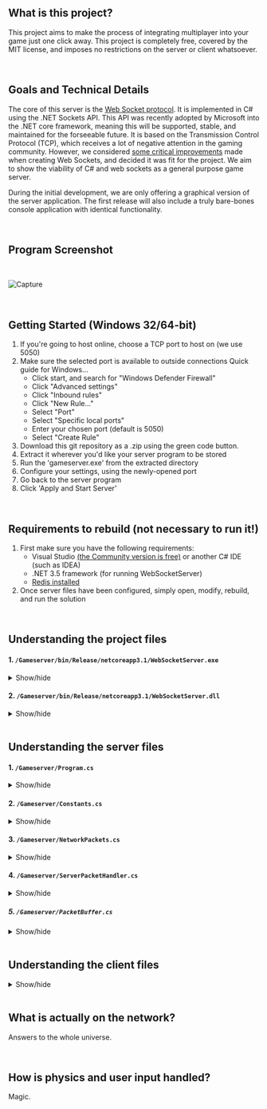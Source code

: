
## What is this project?

This project aims to make the process of integrating multiplayer into your game just one click away. This project is completely free, covered by the MIT license, and imposes no restrictions on the server or client whatsoever. 

<br />

## Goals and Technical Details

The core of this server is  the [Web Socket protocol](https://en.wikipedia.org/wiki/WebSocket). It is implemented in C# using the .NET Sockets API. This API was recently adopted by Microsoft into the .NET core framework, meaning this will be supported, stable, and maintained for the forseeable future. It is based on the Transmission Control Protocol (TCP), which receives a lot of negative attention in the gaming community. However, we considered [some critical improvements](https://stackoverflow.com/questions/16945345/differences-between-tcp-sockets-and-web-sockets-one-more-time) made when creating Web Sockets, and decided it was fit for the project. We aim to show the viability of C# and web sockets as a general purpose game server. 

During the initial development, we are only offering a graphical version of the server application. The first release will also include a truly bare-bones console application with identical functionality. 

<br />

## Program Screenshot

<br />

![Capture](https://user-images.githubusercontent.com/25698069/119578230-fd625980-bd70-11eb-8d0e-011a943b2646.PNG)

<br />


## Getting Started (Windows 32/64-bit)
1. If you're going to host online, choose a TCP port to host on (we use 5050)
2. Make sure the selected port is available to outside connections
   Quick guide for Windows...
   - Click start, and search for "Windows Defender Firewall"
   - Click "Advanced settings"
   - Click "Inbound rules"
   - Click "New Rule..."
   - Select "Port"
   - Select "Specific local ports"
   - Enter your chosen port (default is 5050)
   - Select "Create Rule"
3. Download this git repository as a .zip using the green code button.
4. Extract it wherever you'd like your server program to be stored
5. Run the 'gameserver.exe' from the extracted directory
6. Configure your settings, using the newly-opened port
7. Go back to the server program
8. Click 'Apply and Start Server'

<br />

## Requirements to rebuild (not necessary to run it!)
1. First make sure you have the following requirements:
   - Visual Studio [(the Community version is free)](https://visualstudio.microsoft.com/downloads/) or another C# IDE (such as IDEA)
   - .NET 3.5 framework (for running WebSocketServer)
   - [Redis installed](https://redis.io/topics/quickstart)
2. Once server files have been configured, simply open, modify, rebuild, and run the solution

<br />

## Understanding the project files

#### 1. ```/Gameserver/bin/Release/netcoreapp3.1/WebSocketServer.exe```

<details>
   <summary>Show/hide</summary>
   
   This is where the compiled program will be. Run this to start the server.
</details>

#### 2. ```/Gameserver/bin/Release/netcoreapp3.1/WebSocketServer.dll```
<details>
   <summary>Show/hide</summary>
   
   This is also made by VS but you shouldn't need to touch it. No need to link it to Unity, as it's separate from the client entirely. 
</details>

<br />

## Understanding the server files

#### 1. ```/Gameserver/Program.cs```

<details>
   <summary>Show/hide</summary>
   
   The main method of server is here. It just initializes network packages, sets up the server, and waits for input so the console doesn't close. 
</details>

#### 2. ```/Gameserver/Constants.cs```

<details>
   <summary>Show/hide</summary>
   Find constants like the server IP, port, and maximum connection queue size, here.
   
 </details>
 
 #### 3. ```/Gameserver/NetworkPackets.cs```
 
 <details>
   <summary>Show/hide</summary>
   
   The types of network packets we can send from client to server and server to client are defined here. Each is in its own enum. The integer associated each determines the handler function that is executed in ServerPackHandler.cs. 
 </details>
 
 #### 4. ```/Gameserver/ServerPacketHandler.cs```
 
 <details>
   <summary>Show/hide</summary>
   
   This file has our InitializeNetworkPackages method, which fills our dictionary assiociating our packets with their handler functions. It defines each packet handler (i.e. what to do with each type of packet it gets from the client). 
</details>

##### 5. ```/Gameserver/PacketBuffer.cs```

 <details>
   <summary>Show/hide</summary>
   
   This is out network packet buffer.
</details>

<br />

## Understanding the client files

<details>
   <summary>Show/hide</summary>
   
   #### 1. ```/Assets/Scripts/Network/WebSocketClient```

</details>

<br />

## What is actually on the network?

Answers to the whole universe.

<br />

## How is physics and user input handled?

Magic.

<br />
